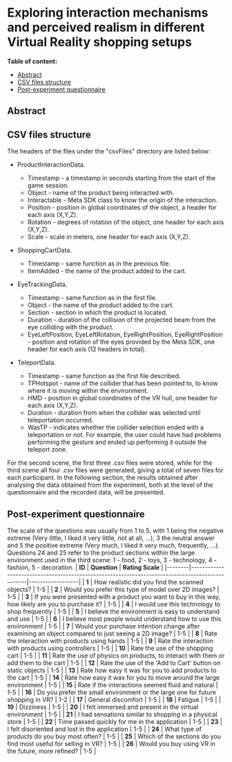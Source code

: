 # Exploring interaction mechanisms and perceived realism in different Virtual Reality shopping setups

**Table of content:**
 - [Abstract](#item-one)
 - [CSV files structure](#item-two)
 - [Post-experiment questionnaire](#item-three)

<a id="item-one"></a>
## Abstract


 
<a id="item-two"></a>
## CSV files structure
The headers of the files under the "csvFiles" directory are listed below:

- ProductInteractionData.

  - Timestamp - a timestamp in seconds starting from the start of the game session.
  - Object - name of the product being interacted with.
  - Interactable - Meta SDK class to know the origin of the interaction.
  - Position - position in global coordinates of the object, a header for each axis (X,Y,Z).
  - Rotation - degrees of rotation of the object, one header for each axis (X,Y,Z).
  - Scale - scale in meters, one header for each axis (X,Y,Z).

- ShoppingCartData.

  - Timestamp - same function as in the previous file.
  - ItemAdded - the name of the product added to the cart.

- EyeTrackingData.

  - Timestamp - same function as in the first file.
  - Object - the name of the product added to the cart.
  - Section - section in which the product is located.
  - Duration - duration of the collision of the projected beam from the eye colliding with the product.
  - EyeLeftPosition, EyeLeftRotation, EyeRightPosition, EyeRightPosition - position and rotation of the eyes provided by the Meta SDK, one header for each axis (12 headers in total).
  
- TeleportData.

  - Timestamp - same function as the first file described.
  - TPHotspot - name of the collider that has been pointed to, to know where it is moving within the environment.
  - HMD - position in global coordinates of the VR hull, one header for each axis (X,Y,Z).
  - Duration - duration from when the collider was selected until teleportation occurred.
  - WasTP - indicates whether the collider selection ended with a teleportation or not. For example, the user could have had problems performing the gesture and ended up performing it outside the teleport zone.

For the second scene, the first three .csv files were stored, while for the third scene all four .csv files were generated, giving a total of seven files for each participant. In the following section, the results obtained after analysing the data obtained from the experiment, both at the level of the questionnaire and the recorded data, will be presented.

<a id="item-three"></a>
## Post-experiment questionnaire
The scale of the questions was usually from 1 to 5, with 1 being the negative extreme (Very little, I liked it very little, not at all, ...), 3 the neutral answer and 5 the positive extreme (Very much, I liked it very much, frequently, ...). Questions 24 and 25 refer to the product sections within the large environment used in the third scene: 1 - food, 2 - toys, 3 - technology, 4 - fashion, 5 - decoration.
| **ID** | **Question**                                                                                    | **Rating Scale** |
|--------|-------------------------------------------------------------------------------------------------|------------------|
| **1**  | How realistic did you find the scanned objects?                                                 | 1-5              |
| **2**  | Would you prefer this type of model over 2D images?                                             | 1-5              |
| **3**  | If you were presented with a product you want to buy in this way, how likely are you to purchase it? | 1-5              |
| **4**  | I would use this technology to shop frequently                                                  | 1-5              |
| **5**  | I believe the environment is easy to understand and use                                         | 1-5              |
| **6**  | I believe most people would understand how to use this environment                              | 1-5              |
| **7**  | Would your purchase intention change after examining an object compared to just seeing a 2D image? | 1-5              |
| **8**  | Rate the interaction with products using hands                                                  | 1-5              |
| **9**  | Rate the interaction with products using controllers                                            | 1-5              |
| **10** | Rate the use of the shopping cart                                                               | 1-5              |
| **11** | Rate the use of physics on products, to interact with them or add them to the cart              | 1-5              |
| **12** | Rate the use of the 'Add to Cart' button on static objects                                      | 1-5              |
| **13** | Rate how easy it was for you to add products to the cart                                        | 1-5              |
| **14** | Rate how easy it was for you to move around the large environment                               | 1-5              |
| **15** | Rate if the interactions seemed fluid and natural                                               | 1-5              |
| **16** | Do you prefer the small environment or the large one for future shopping in VR?                 | 1-2              |
| **17** | General discomfort                                                                              | 1-5              |
| **18** | Fatigue                                                                                         | 1-5              |
| **19** | Dizziness                                                                                       | 1-5              |
| **20** | I felt immersed and present in the virtual environment                                          | 1-5              |
| **21** | I had sensations similar to shopping in a physical store                                        | 1-5              |
| **22** | Time passed quickly for me in the application                                                   | 1-5              |
| **23** | I felt disoriented and lost in the application                                                  | 1-5              |
| **24** | What type of products do you buy most often?                                                    | 1-5              |
| **25** | Which of the sections do you find most useful for selling in VR?                                | 1-5              |
| **26** | Would you buy using VR in the future, more refined?                                             | 1-5              |
